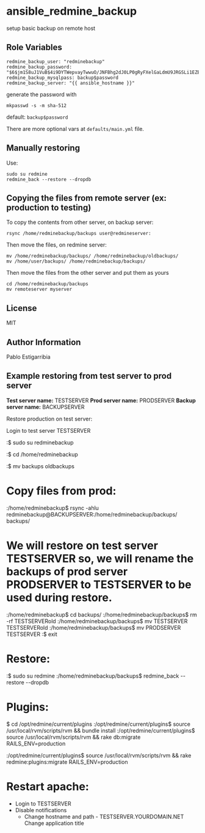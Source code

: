 ansible_redmine_backup
=========

setup basic backup on remote host


Role Variables
--------------

    redmine_backup_user: "redminebackup"
    redmine_backup_password: "$6$jm1S8uJ1VuB$4i9DYTWepvayTwwuO/JNFBhg2dJ0LP0gRyFXelGaLdmU9JRGSLi1EZB/Zncjnz8m0fzt1PPOXoFBwdxVnja3W/"
    redmine_backup_mysqlpass: backup$password
    redmine_backup_server: "{{ ansible_hostname }}"

generate the password with 
 
    mkpasswd -s -m sha-512

default: `backup$password`

There are more optional vars at `defaults/main.yml` file.

Manually restoring
------------------

Use:

    sudo su redmine
    redmine_back --restore --dropdb

Copying the files from remote server (ex: production to testing)
----------------------------------------------------------------

To copy the contents from other server, on backup server:

    rsync /home/redminebackup/backups user@redmineserver:

Then move the files, on redmine server:

    mv /home/redminebackup/backups/ /home/redminebackup/oldbackups/
    mv /home/user/backups/ /home/redminebackup/backups/

Then move the files from the other server and put them as yours

    cd /home/redminebackup/backups
    mv remoteserver myserver

License
-------

MIT

Author Information
------------------
Pablo Estigarribia


Example restoring from test server to prod server
-------------------------------------------------

**Test server name:** TESTSERVER
**Prod server name:** PRODSERVER
**Backup server name:** BACKUPSERVER

Restore production on test server:

Login to test server TESTSERVER

:$ sudo su redminebackup

:$ cd /home/redminebackup

:$ mv backups oldbackups

# Copy files from prod:
:/home/redminebackup$ rsync -ahlu redminebackup@BACKUPSERVER:/home/redminebackup/backups/ backups/

# We will restore on test server TESTSERVER so, we will rename the backups of prod server PRODSERVER to TESTSERVER to be used during restore.
:/home/redminebackup$ cd backups/
:/home/redminebackup/backups$ rm -rf TESTSERVERold
:/home/redminebackup/backups$ mv TESTSERVER TESTSERVERold
:/home/redminebackup/backups$ mv PRODSERVER TESTSERVER
:$ exit

# Restore:
:$ sudo su redmine
:/home/redminebackup/backups$ redmine_back --restore --dropdb

# Plugins:
$ cd /opt/redmine/current/plugins
:/opt/redmine/current/plugins$ source /usr/local/rvm/scripts/rvm && bundle install
:/opt/redmine/current/plugins$ source /usr/local/rvm/scripts/rvm && rake db:migrate RAILS_ENV=production

:/opt/redmine/current/plugins$ source /usr/local/rvm/scripts/rvm && rake redmine:plugins:migrate RAILS_ENV=production


# Restart apache:

- Login to TESTSERVER
- Disable notifications
	- Change hostname and path   - TESTSERVER.YOURDOMAIN.NET
Change application title
